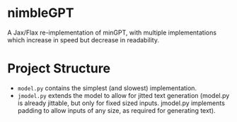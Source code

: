 # nimbleGPT

A Jax/Flax re-implementation of minGPT, with multiple implementations which increase in
speed but decrease in readability.

# Project Structure

- `model.py` contains the simplest (and slowest) implementation.
- `jmodel.py` extends the model to allow for jitted text generation (model.py is already
jittable, but only for fixed sized inputs. jmodel.py implements padding to allow inputs
of any size, as required for generating text).